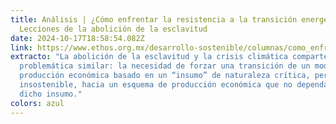 ```yaml
---
title: Análisis | ¿Cómo enfrentar la resistencia a la transición energética?
  Lecciones de la abolición de la esclavitud
date: 2024-10-17T18:58:54.082Z
link: https://www.ethos.org.mx/desarrollo-sostenible/columnas/como_enfrentar_la_resistencia_a_la_transicion_energetica_lecciones_de_la_abolicion_de_la_esclavitud
extracto: "La abolición de la esclavitud y la crisis climática comparten una
  problemática similar: la necesidad de forzar una transición de un modelo de
  producción económica basado en un “insumo” de naturaleza crítica, pero
  insostenible, hacia un esquema de producción económica que no dependa más de
  dicho insumo."
colors: azul
---
```

